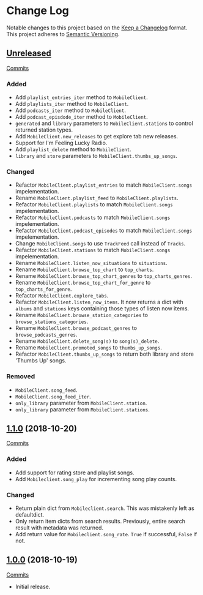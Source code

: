 # Change Log

Notable changes to this project based on the [Keep a Changelog](https://keepachangelog.com) format.
This project adheres to [Semantic Versioning](https://semver.org).


## [Unreleased](https://github.com/thebigmunch/google-music/tree/master)

[Commits](https://github.com/thebigmunch/google-music/compare/1.1.0...master)

### Added

* Add ``playlist_entries_iter`` method to ``MobileClient``.
* Add ``playlists_iter`` method to ``MobileClient``.
* Add ``podcasts_iter`` method to ``MobileClient``.
* Add ``podcast_episdode_iter`` method to ``MobileClient``.
* ``generated`` and ``library`` parameters to ``MobileClient.stations``
  to control returned station types.
* Add ``MobileClient.new_releases`` to get explore tab new releases.
* Support for I'm Feeling Lucky Radio.
* Add ``playlist_delete`` method to ``MobileClient``.
* ``library`` and ``store`` parameters to ``MobileClient.thumbs_up_songs``.

### Changed

* Refactor ``MobileClient.playlist_entries`` to match ``MobileClient.songs`` impelementation.
* Rename ``MobileClient.playlist_feed`` to ``MobileClient.playlists``.
* Refactor ``MobileClient.playlists`` to match ``MobileClient.songs`` impelementation.
* Refactor ``MobileClient.podcasts`` to match ``MobileClient.songs`` impelementation.
* Refactor ``MobileClient.podcast_episodes`` to match ``MobileClient.songs`` impelementation.
* Change ``MobileClient.songs`` to use ``TrackFeed`` call instead of ``Tracks``.
* Refactor ``MobileClient.stations`` to match ``MobileClient.songs`` impelementation.
* Rename ``MobileClient.listen_now_situations`` to ``situations``.
* Rename ``MobileClient.browse_top_chart`` to ``top_charts``.
* Rename ``MobileClient.browse_top_chart_genres`` to ``top_charts_genres``.
* Rename ``MobileClient.browse_top_chart_for_genre`` to ``top_charts_for_genre``.
* Refactor ``MobileClient.explore_tabs``.
* Refactor ``MobileClient.listen_now_items``.
  It now returns a dict with ``albums`` and ``stations``
  keys containing those types of listen now items.
* Rename ``MobileClient.browse_station_categories`` to ``browse_stations_categories``.
* Rename ``MobileClient.browse_podcast_genres`` to ``browse_podcasts_genres``.
* Rename ``MobileClient.delete_song(s)`` to ``song(s)_delete``.
* Rename ``MobileClient.promoted_songs`` to ``thumbs_up_songs``.
* Refactor ``MobileClient.thumbs_up_songs`` to return both
  library and store 'Thumbs Up' songs.

### Removed

* ``MobileClient.song_feed``.
* ``MobileClient.song_feed_iter``.
* ``only_library`` parameter from ``MobileClient.station``.
* ``only_library`` parameter from ``MobileClient.stations``.


## [1.1.0](https://github.com/thebigmunch/google-music/releases/tag/1.1.0) (2018-10-20)

[Commits](https://github.com/thebigmunch/google-music/compare/1.0.0...1.1.0)

### Added

* Add support for rating store and playlist songs.
* Add ``Mobileclient.song_play`` for incrementing song play counts.

### Changed

* Return plain dict from ``Mobileclient.search``.
  This was mistakenly left as defaultdict.
* Only return item dicts from search results.
  Previously, entire search result with metadata was returned.
* Add return value for ``Mobileclient.song_rate``.
  ``True`` if successful, ``False`` if not.


## [1.0.0](https://github.com/thebigmunch/google-music/releases/tag/1.0.0) (2018-10-19)

[Commits](https://github.com/thebigmunch/google-music/commit/b3924b728cb73b9d354e1ff4f520411fd8d1b987)

* Initial release.
